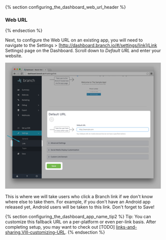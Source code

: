 {% section configuring_the_dashboard_web_url_header %}
### Web URL
{% endsection %}

Next, to configure the Web URL on an existing app, you will need to navigate to the Settings > [http://dashboard.branch.io/#/settings/link](Link Settings) page on the Dashboard. Scroll down to _Default URL_ and enter your website.

![Dashboard Screenshot Web URL](/img/ingredients/configuring_the_dashboard/web_url.png)

This is where we will take users who click a Branch link if we don't know where else to take them. For example, if you don't have an Android app released yet, Android users will be taken to this link. Don't forget to Save!

<!---       Tip2 -->
{% section configuring_the_dashboard_app_name_tip2 %}
Tip: You can customize this fallback URL on a per-platform or even per-link basis. After completing setup, you may want to check out [TODO] [links-and-sharing.VIII-customizing-URL](http://example.com).
{% endsection %}
<!---       /Tip2 -->
